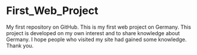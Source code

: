 # First_Web_Project
My first repository on GitHub. This is my first web project on Germany. This project is developed on my own interest and to share knowledge about Germany. I hope people who visited my site had gained some knowledge. Thank you.

